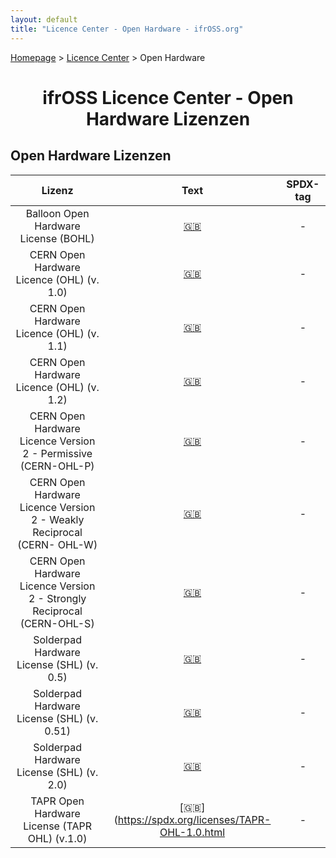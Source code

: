 ```yaml
---
layout: default
title: "Licence Center - Open Hardware - ifrOSS.org"
---
```


<!---

Neue Lizenzen können mit der folgenden Template eingefügt werden:

| Lizenzname | [🇬🇧](link) | SPDX-Tag |

Emojis für die Links können von https://emojipedia.org kopiert werden

--->

<p><a href="/ifrOSS/index.html">Homepage</a> > <a href="/ifrOSS/Pages/licence_center/de">Licence Center</a> > Open Hardware<br></p>

<h1 style="text-align: center;">ifrOSS Licence Center - Open Hardware Lizenzen</h1>

## Open Hardware Lizenzen

| Lizenz | Text | SPDX-tag |
|:---:|:---:|:---:|
| Balloon Open Hardware License (BOHL) | [🇬🇧](https://web.archive.org/web/20140426215620/http://www.balloonboard.org/docs/Balloon_License_0v2.pdf) | - |
| CERN Open Hardware Licence (OHL) (v. 1.0) | [🇬🇧](https://www.ohwr.org/attachments/661/CERNOHLv1_0.pdf) | - |
| CERN Open Hardware Licence (OHL) (v. 1.1) | [🇬🇧](https://www.ohwr.org/attachments/735/CERNOHLv1_1.txt) | - |
| CERN Open Hardware Licence (OHL) (v. 1.2) | [🇬🇧](https://www.ohwr.org/attachments/2388/cern_ohl_v_1_2.txt) | - |
| CERN Open Hardware Licence Version 2 - Permissive (CERN-OHL-P) | [🇬🇧](https://ohwr.org/project/cernohl/wikis/uploads/5a639eaec042c5584104afdbc9350245/cern_ohl_p_v2.txt) | - |
| CERN Open Hardware Licence Version 2 - Weakly Reciprocal (CERN- OHL-W) | [🇬🇧](https://ohwr.org/project/cernohl/wikis/uploads/10946616b8cbcdef2274a58d9f3a98fb/cern_ohl_w_v2.txt) | - |
| CERN Open Hardware Licence Version 2 - Strongly Reciprocal (CERN-OHL-S) | [🇬🇧](https://ohwr.org/project/cernohl/wikis/uploads/002d0b7d5066e6b3829168730237bddb/cern_ohl_s_v2.txt) | - |
| Solderpad Hardware License (SHL) (v. 0.5) | [🇬🇧](http://solderpad.org/licenses/SHL-0.5/) | - |
| Solderpad Hardware License (SHL) (v. 0.51) | [🇬🇧](http://solderpad.org/licenses/SHL-0.51/) | - |
| Solderpad Hardware License (SHL) (v. 2.0) | [🇬🇧](http://solderpad.org/licenses/SHL-2.0/) | - |
| TAPR Open Hardware License (TAPR OHL) (v.1.0) | [🇬🇧](https://spdx.org/licenses/TAPR-OHL-1.0.html | - |

